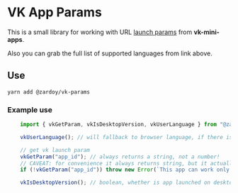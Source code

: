# VK App Params

This is a small library for working with URL [launch params](https://vk.com/dev/vk_apps_docs3?f=6.%2B%D0%9F%D0%B0%D1%80%D0%B0%D0%BC%D0%B5%D1%82%D1%80%D1%8B%2B%D0%B7%D0%B0%D0%BF%D1%83%D1%81%D0%BA%D0%B0) from **vk-mini-apps**.

Also you can grab the full list of supported languages from link above.

## Use

`yarn add @zardoy/vk-params`

### Example use

```ts
    import { vkGetParam, vkIsDesktopVersion, vkUserLanguage } from "@zardoy/vk-params";

    vkUserLanguage(); // will fallback to browser language, if there is no appropriate param

    // get vk launch param
    vkGetParam("app_id"); // always returns a string, not a number!
    // CAVEAT: for convenience it always returns string, but it actually can return null if there is no param, so be sure to check in root of your app that you are in vk env, like so:
    if (!vkGetParam("app_id")) throw new Error(`This app can work only from VK environment.`);

    vkIsDesktopVersion(); // boolean, whether is app launched on desktop or not

```
